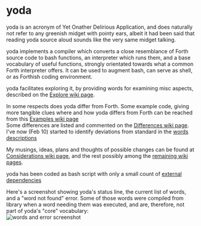 # yoda

yoda is an acronym of Yet Onather Delirious Application, and does
naturally not refer to any greenish midget with pointy ears, albeit it had
been said that reading yoda source aloud sounds like the very same midget
talking.

yoda implements a compiler which converts a close resemblance of Forth
source code to bash functions, an interpreter which runs them, and a base
vocabulary of useful functions, strongly orientated towards what a common
Forth interpreter offers.  It can be used to augment bash, can serve as
shell, or as Forthish coding environment.

yoda facilitates exploring it, by providing words for examining misc
aspects, described on the [Explore wiki page](https://github.com/Bushmills/yoda/wiki/Explore).

In some respects does yoda differ from Forth.  Some example code, giving
more tangible clues where and how yoda differs from Forth can be reached
from this [Examples wiki page](https://github.com/Bushmills/yoda/wiki/Examples)  
Some differences are listed and commented on the [Differences wiki page](https://github.com/Bushmills/yoda/wiki/Differences).  
I've now (Feb 10) started to identify deviations from standard in the [words descriptions](https://github.com/Bushmills/yoda/tree/main/doc/words) 

My musings, ideas, plans and thoughts of possible changes can be found at
[Considerations wiki
page](https://github.com/Bushmills/yoda/wiki/Considerations), and the rest possibly
among the [remaining wiki pages](https://github.com/Bushmills/yoda/wiki/Home).

yoda has been coded as bash script with only a small count of [external dependencies](https://github.com/Bushmills/yoda/blob/main/DEPENDENCIES)  

Here's a screenshot showing yoda's status line, the current list of words, and a "word not found" error.
Some of those words were compiled from library when a word needing them was executed, and are, therefore, not part
of yoda's "core" vocabulary:  
![words and error screenshot](http://snap.scarydevilmonastery.net/github/1643883173174493618d.png)
